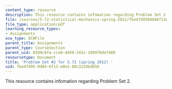 ```yaml
---
content_type: resource
description: This resource contains infomation regarding Problem Set 2.
file: /courses/5-72-statistical-mechanics-spring-2012/fbe47d950d846f13e0e200c322dbdb56_MIT5_72S12_PS2.pdf
file_type: application/pdf
learning_resource_types:
- Assignments
ocw_type: OCWFile
parent_title: Assignments
parent_type: CourseSection
parent_uid: 03d9c6fa-cce8-d459-243c-2699f0de7480
resourcetype: Document
title: 'Problem Set #2 for 5.72 (spring 2012) '
uid: fbe47d95-0d84-6f13-e0e2-00c322dbdb56
---
```

This resource contains infomation regarding Problem Set 2.


